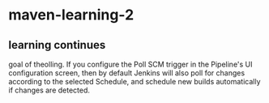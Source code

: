 # maven-learning-2
## learning continues

goal of theolling. If you configure the Poll SCM trigger in the Pipeline's UI 
configuration screen, then by default Jenkins will also 
poll for changes according to the selected Schedule, 
and schedule new builds automatically if changes are detected.
